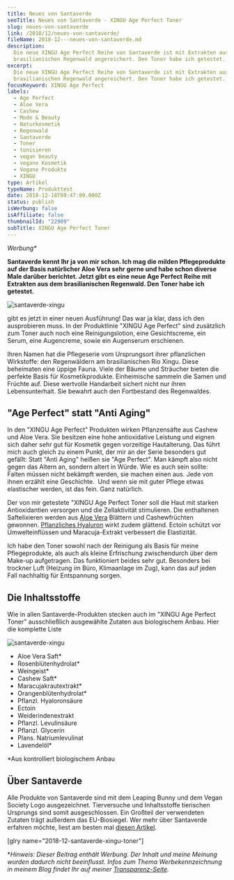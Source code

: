 ```yaml
---
title: Neues von Santaverde
seoTitle: Neues von Santaverde - XINGU Age Perfect Toner
slug: neues-von-santaverde
link: /2018/12/neues-von-santaverde/
fileName: 2018-12---neues-von-santaverde.md
description:
  Die neue XINGU Age Perfect Reihe von Santaverde ist mit Extrakten aus dem
  brasilianischen Regenwald angereichert. Den Toner habe ich getestet.
excerpt:
  Die neue XINGU Age Perfect Reihe von Santaverde ist mit Extrakten aus dem
  brasilianischen Regenwald angereichert. Den Toner habe ich getestet.
focusKeyword: XINGU Age Perfect
labels:
  - Age Perfect
  - Aloe Vera
  - Cashew
  - Mode & Beauty
  - Naturkosmetik
  - Regenwald
  - Santaverde
  - Toner
  - tonisieren
  - vegan beauty
  - vegane Kosmetik
  - Vegane Produkte
  - XINGU
type: Artikel
typeName: Produkttest
date: 2018-12-18T09:47:09.000Z
status: publish
isWerbung: false
isAffiliate: false
thumbnailId: "22909"
subTitle: XINGU Age Perfect Toner
---
```


<em>Werbung\*</em>

<strong>Santaverde kennt Ihr ja von mir schon. Ich mag die milden Pflegeprodukte
auf der Basis natürlicher Aloe Vera sehr gerne und habe schon diverse Male
darüber berichtet. Jetzt gibt es eine neue Age Perfect Reihe mit Extrakten aus
dem brasilianischen Regenwald. Den Toner habe ich getestet.</strong>

![santaverde-xingu](http://cardamonchai.com/wp-content/uploads/2018/12/2018-12-09-santaverde-xingu-age-perfect-toner-07-400x300.jpg)

gibt es jetzt in einer neuen Ausführung! Das war ja klar, dass ich den
ausprobieren muss. In der Produktlinie "XINGU Age Perfect" sind zusätzlich zum
Toner auch noch eine Reinigungslotion, eine Gesichtscreme, ein Serum, eine
Augencreme, sowie ein Augenserum erschienen.

Ihren Namen hat die Pflegeserie vom Ursprungsort ihrer pflanzlichen Wirkstoffe:
den Regenwäldern am brasilianischen Rio Xingu. Diese beheimaten eine üppige
Fauna. Viele der Bäume und Sträucher bieten die perfekte Basis für
Kosmetikprodukte. Einheimische sammeln die Samen und Früchte auf. Diese
wertvolle Handarbeit sichert nicht nur ihren Lebensunterhalt. Sie bewahrt auch
den Fortbestand des Regenwaldes.

## "Age Perfect" statt "Anti Aging"

In den "XINGU Age Perfect" Produkten wirken Pflanzensäfte aus Cashew und Aloe
Vera. Sie besitzen eine hohe antioxidative Leistung und eignen sich daher sehr
gut für Kosmetik gegen vorzeitige Hautalterung. Das führt mich auch gleich zu
einem Punkt, der mir an der Serie besonders gut gefällt: Statt "Anti Aging"
heißen sie "Age Perfect". Man kämpft also nicht gegen das Altern an, sondern
altert in Würde. Wie es auch sein sollte: Falten müssen nicht bekämpft werden,
sie machen einen aus. Jede von ihnen erzählt eine Geschichte.  Und wenn sie mit
guter Pflege etwas elastischer werden, ist das fein. Ganz natürlich.

Der von mir getestete "XINGU Age Perfect Toner soll die Haut mit starken
Antioxidantien versorgen und die Zellaktivität stimulieren. Die enthaltenen
Saftelixieren werden aus
<a href="http://cardamonchai.com/2018/01/santaverde/">Aloe Vera</a> Blättern und
Cashewfrüchten gewonnen.
<a href="http://cardamonchai.com/2016/09/interview-lovely-day-botanicals/">Pflanzliches
Hyaluron</a> wirkt zudem glättend. Ectoin schützt vor Umwelteinflüssen und
Maracuja-Extrakt verbessert die Elastizität.

Ich habe den Toner sowohl nach der Reinigung als Basis für meine Pflegeprodukte,
als auch als kleine Erfrischung zwischendurch über dem Make-up aufgetragen. Das
funktioniert beides sehr gut. Besonders bei trockner Luft (Heizung im Büro,
Klimaanlage im Zug), kann das auf jeden Fall nachhaltig für Entspannung sorgen.

## Die Inhaltsstoffe

Wie in allen Santaverde-Produkten stecken auch im "XINGU Age Perfect Toner"
ausschließlich ausgewählte Zutaten aus biologischem Anbau. Hier die komplette
Liste

![santaverde-xingu](http://cardamonchai.com/wp-content/uploads/2018/12/2018-12-09-santaverde-xingu-age-perfect-toner-08-400x300.jpg)

<ul>
    <li>Aloe Vera Saft*
    <li>Rosenblütenhydrolat*</li>
    <li>Weingeist*</li>
    <li>Cashew Saft*</li>
    <li>Maracujakrautextrakt*</li>
    <li>Orangenblütenhydrolat*</li>
    <li>Pflanzl. Hyaloronsäure</li>
    <li>Ectoin</li>
    <li>Weiderindenextrakt</li>
    <li>Pflanzl. Levulinsäure</li>
    <li>Pflanzl. Glycerin</li>
    <li>Plans. Natriumlevulinat</li>
    <li>Lavendelöl*</li>
</ul>

\*Aus kontrolliert biologischem Anbau

## Über Santaverde

Alle Produkte von Santaverde sind mit dem Leaping Bunny und dem Vegan Society
Logo ausgezeichnet. Tierversuche und Inhaltsstoffe tierischen Ursprungs sind
somit ausgeschlossen. Ein Großteil der verwendeten Zutaten trägt außerdem das
EU-Biosiegel. Wer mehr über Santaverde erfahren möchte, liest am besten mal
<a href="http://cardamonchai.com/2018/01/santaverde/">diesen Artikel</a>.

[glry name="2018-12-santaverde-xingu-toner"]

\*<em>Hinweis: Dieser Beitrag enthält Werbung. Der Inhalt und meine Meinung
wurden dadurch nicht beeinflusst. Infos zum Thema Werbekennzeichnung in meinem
Blog findet Ihr auf
meiner <a href="https://cardamonchai.com/werbung/">Transparenz-Seite</a>.</em>
